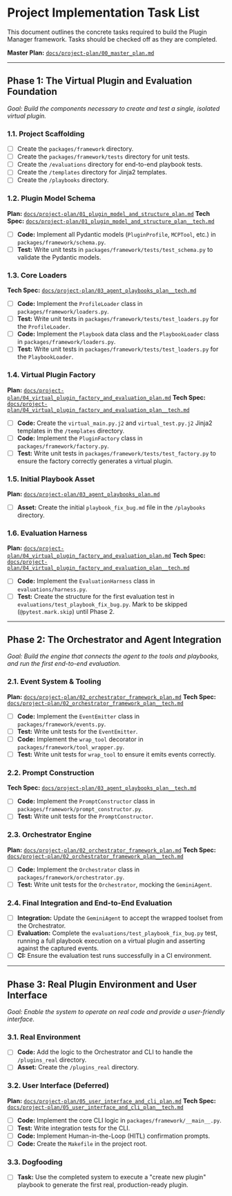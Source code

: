 # Project Implementation Task List

This document outlines the concrete tasks required to build the Plugin Manager framework. Tasks should be checked off as they are completed.

**Master Plan:** [`docs/project-plan/00_master_plan.md`](./docs/project-plan/00_master_plan.md)

---

## Phase 1: The Virtual Plugin and Evaluation Foundation

*Goal: Build the components necessary to create and test a single, isolated virtual plugin.*

### 1.1. Project Scaffolding
- [ ] Create the `packages/framework` directory.
- [ ] Create the `packages/framework/tests` directory for unit tests.
- [ ] Create the `/evaluations` directory for end-to-end playbook tests.
- [ ] Create the `/templates` directory for Jinja2 templates.
- [ ] Create the `/playbooks` directory.

### 1.2. Plugin Model Schema
**Plan:** [`docs/project-plan/01_plugin_model_and_structure_plan.md`](./docs/project-plan/01_plugin_model_and_structure_plan.md)
**Tech Spec:** [`docs/project-plan/01_plugin_model_and_structure_plan__tech.md`](./docs/project-plan/01_plugin_model_and_structure_plan__tech.md)
- [ ] **Code:** Implement all Pydantic models (`PluginProfile`, `MCPTool`, etc.) in `packages/framework/schema.py`.
- [ ] **Test:** Write unit tests in `packages/framework/tests/test_schema.py` to validate the Pydantic models.

### 1.3. Core Loaders
**Tech Spec:** [`docs/project-plan/03_agent_playbooks_plan__tech.md`](./docs/project-plan/03_agent_playbooks_plan__tech.md)
- [ ] **Code:** Implement the `ProfileLoader` class in `packages/framework/loaders.py`.
- [ ] **Test:** Write unit tests in `packages/framework/tests/test_loaders.py` for the `ProfileLoader`.
- [ ] **Code:** Implement the `Playbook` data class and the `PlaybookLoader` class in `packages/framework/loaders.py`.
- [ ] **Test:** Write unit tests in `packages/framework/tests/test_loaders.py` for the `PlaybookLoader`.

### 1.4. Virtual Plugin Factory
**Plan:** [`docs/project-plan/04_virtual_plugin_factory_and_evaluation_plan.md`](./docs/project-plan/04_virtual_plugin_factory_and_evaluation_plan.md)
**Tech Spec:** [`docs/project-plan/04_virtual_plugin_factory_and_evaluation_plan__tech.md`](./docs/project-plan/04_virtual_plugin_factory_and_evaluation_plan__tech.md)
- [ ] **Code:** Create the `virtual_main.py.j2` and `virtual_test.py.j2` Jinja2 templates in the `/templates` directory.
- [ ] **Code:** Implement the `PluginFactory` class in `packages/framework/factory.py`.
- [ ] **Test:** Write unit tests in `packages/framework/tests/test_factory.py` to ensure the factory correctly generates a virtual plugin.

### 1.5. Initial Playbook Asset
**Plan:** [`docs/project-plan/03_agent_playbooks_plan.md`](./docs/project-plan/03_agent_playbooks_plan.md)
- [ ] **Asset:** Create the initial `playbook_fix_bug.md` file in the `/playbooks` directory.

### 1.6. Evaluation Harness
**Plan:** [`docs/project-plan/04_virtual_plugin_factory_and_evaluation_plan.md`](./docs/project-plan/04_virtual_plugin_factory_and_evaluation_plan.md)
**Tech Spec:** [`docs/project-plan/04_virtual_plugin_factory_and_evaluation_plan__tech.md`](./docs/project-plan/04_virtual_plugin_factory_and_evaluation_plan__tech.md)
- [ ] **Code:** Implement the `EvaluationHarness` class in `evaluations/harness.py`.
- [ ] **Test:** Create the structure for the first evaluation test in `evaluations/test_playbook_fix_bug.py`. Mark to be skipped (`@pytest.mark.skip`) until Phase 2.

---

## Phase 2: The Orchestrator and Agent Integration

*Goal: Build the engine that connects the agent to the tools and playbooks, and run the first end-to-end evaluation.*

### 2.1. Event System & Tooling
**Plan:** [`docs/project-plan/02_orchestrator_framework_plan.md`](./docs/project-plan/02_orchestrator_framework_plan.md)
**Tech Spec:** [`docs/project-plan/02_orchestrator_framework_plan__tech.md`](./docs/project-plan/02_orchestrator_framework_plan__tech.md)
- [ ] **Code:** Implement the `EventEmitter` class in `packages/framework/events.py`.
- [ ] **Test:** Write unit tests for the `EventEmitter`.
- [ ] **Code:** Implement the `wrap_tool` decorator in `packages/framework/tool_wrapper.py`.
- [ ] **Test:** Write unit tests for `wrap_tool` to ensure it emits events correctly.

### 2.2. Prompt Construction
**Tech Spec:** [`docs/project-plan/03_agent_playbooks_plan__tech.md`](./docs/project-plan/03_agent_playbooks_plan__tech.md)
- [ ] **Code:** Implement the `PromptConstructor` class in `packages/framework/prompt_constructor.py`.
- [ ] **Test:** Write unit tests for the `PromptConstructor`.

### 2.3. Orchestrator Engine
**Plan:** [`docs/project-plan/02_orchestrator_framework_plan.md`](./docs/project-plan/02_orchestrator_framework_plan.md)
**Tech Spec:** [`docs/project-plan/02_orchestrator_framework_plan__tech.md`](./docs/project-plan/02_orchestrator_framework_plan__tech.md)
- [ ] **Code:** Implement the `Orchestrator` class in `packages/framework/orchestrator.py`.
- [ ] **Test:** Write unit tests for the `Orchestrator`, mocking the `GeminiAgent`.

### 2.4. Final Integration and End-to-End Evaluation
- [ ] **Integration:** Update the `GeminiAgent` to accept the wrapped toolset from the Orchestrator.
- [ ] **Evaluation:** Complete the `evaluations/test_playbook_fix_bug.py` test, running a full playbook execution on a virtual plugin and asserting against the captured events.
- [ ] **CI:** Ensure the evaluation test runs successfully in a CI environment.

---

## Phase 3: Real Plugin Environment and User Interface

*Goal: Enable the system to operate on real code and provide a user-friendly interface.*

### 3.1. Real Environment
- [ ] **Code:** Add the logic to the Orchestrator and CLI to handle the `/plugins_real` directory.
- [ ] **Asset:** Create the `/plugins_real` directory.

### 3.2. User Interface (Deferred)
**Plan:** [`docs/project-plan/05_user_interface_and_cli_plan.md`](./docs/project-plan/05_user_interface_and_cli_plan.md)
**Tech Spec:** [`docs/project-plan/05_user_interface_and_cli_plan__tech.md`](./docs/project-plan/05_user_interface_and_cli_plan__tech.md)
- [ ] **Code:** Implement the core CLI logic in `packages/framework/__main__.py`.
- [ ] **Test:** Write integration tests for the CLI.
- [ ] **Code:** Implement Human-in-the-Loop (HITL) confirmation prompts.
- [ ] **Code:** Create the `Makefile` in the project root.

### 3.3. Dogfooding
- [ ] **Task:** Use the completed system to execute a "create new plugin" playbook to generate the first real, production-ready plugin.